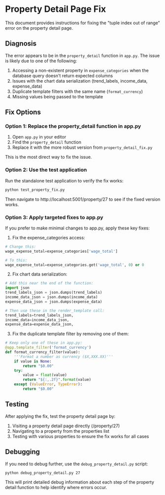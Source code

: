 # Property Detail Page Fix

This document provides instructions for fixing the "tuple index out of range" error on the property detail page.

## Diagnosis

The error appears to be in the `property_detail` function in `app.py`. The issue is likely due to one of the following:

1. Accessing a non-existent property in `expense_categories` when the database query doesn't return expected columns
2. Issues with the chart data serialization (trend_labels, income_data, expense_data)
3. Duplicate template filters with the same name (`format_currency`)
4. Missing values being passed to the template

## Fix Options

### Option 1: Replace the property_detail function in app.py

1. Open `app.py` in your editor
2. Find the `property_detail` function
3. Replace it with the more robust version from `property_detail_fix.py`

This is the most direct way to fix the issue.

### Option 2: Use the test application

Run the standalone test application to verify the fix works:

```bash
python test_property_fix.py
```

Then navigate to http://localhost:5001/property/27 to see if the fixed version works.

### Option 3: Apply targeted fixes to app.py

If you prefer to make minimal changes to app.py, apply these key fixes:

1. Fix the expense_categories access:
```python
# Change this:
wage_expense_total=expense_categories['wage_total']

# To this:
wage_expense_total=expense_categories.get('wage_total', 0) or 0
```

2. Fix chart data serialization:
```python
# Add this near the end of the function:
import json
trend_labels_json = json.dumps(trend_labels)
income_data_json = json.dumps(income_data)
expense_data_json = json.dumps(expense_data)

# Then use these in the render_template call:
trend_labels=trend_labels_json,
income_data=income_data_json,
expense_data=expense_data_json,
```

3. Fix the duplicate template filter by removing one of them:
```python
# Keep only one of these in app.py:
@app.template_filter('format_currency')
def format_currency_filter(value):
    '''Format a number as currency ($X,XXX.XX)'''
    if value is None:
        return "$0.00"
    try:
        value = float(value)
        return "${:,.2f}".format(value)
    except (ValueError, TypeError):
        return "$0.00"
```

## Testing

After applying the fix, test the property detail page by:

1. Visiting a property detail page directly (/property/27)
2. Navigating to a property from the properties list
3. Testing with various properties to ensure the fix works for all cases

## Debugging

If you need to debug further, use the `debug_property_detail.py` script:

```bash
python debug_property_detail.py 27
```

This will print detailed debug information about each step of the property detail function to help identify where errors occur.